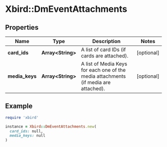 # Xbird::DmEventAttachments

## Properties

| Name | Type | Description | Notes |
| ---- | ---- | ----------- | ----- |
| **card_ids** | **Array&lt;String&gt;** | A list of card IDs (if cards are attached). | [optional] |
| **media_keys** | **Array&lt;String&gt;** | A list of Media Keys for each one of the media attachments (if media are attached). | [optional] |

## Example

```ruby
require 'xbird'

instance = Xbird::DmEventAttachments.new(
  card_ids: null,
  media_keys: null
)
```

